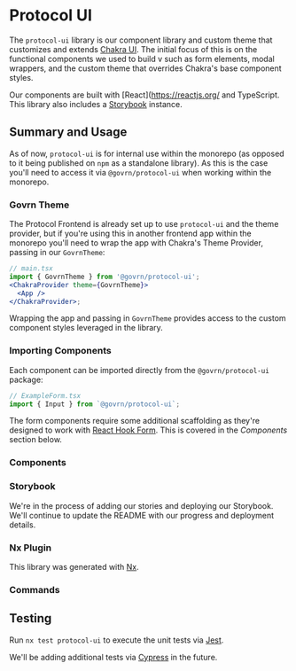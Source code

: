 # Protocol UI

The `protocol-ui` library is our component library and custom theme that customizes and extends [Chakra UI](https://chakra-ui.com/). The initial focus of this is on the functional components we used to build v such as form elements, modal wrappers, and the custom theme that overrides Chakra's base component styles.

Our components are built with [React](https://reactjs.org/ and TypeScript. This library also includes a [Storybook](https://storybook.js.org/) instance.

## Summary and Usage

As of now, `protocol-ui` is for internal use within the monorepo (as opposed to it being published on `npm` as a standalone library). As this is the case you'll need to access it via `@govrn/protocol-ui` when working within the monorepo.

### Govrn Theme

The Protocol Frontend is already set up to use `protocol-ui` and the theme provider, but if you're using this in another frontend app within the monorepo you'll need to wrap the app with Chakra's Theme Provider, passing in our `GovrnTheme`:

```jsx
// main.tsx
import { GovrnTheme } from '@govrn/protocol-ui';
<ChakraProvider theme={GovrnTheme}>
  <App />
</ChakraProvider>;
```

Wrapping the app and passing in `GovrnTheme` provides access to the custom component styles leveraged in the library.

### Importing Components

Each component can be imported directly from the `@govrn/protocol-ui` package:

```jsx
// ExampleForm.tsx
import { Input } from `@govrn/protocol-ui`;
```

The form components require some additional scaffolding as they're designed to work with [React Hook Form](https://react-hook-form.com/). This is covered in the _Components_ section below.

### Components

### Storybook

We're in the process of adding our stories and deploying our Storybook. We'll continue to update the README with our progress and deployment details.

### Nx Plugin

This library was generated with [Nx](https://nx.dev).

### Commands

## Testing

Run `nx test protocol-ui` to execute the unit tests via [Jest](https://jestjs.io).

We'll be adding additional tests via [Cypress](https://www.cypress.io/) in the future.

```

```

```

```
